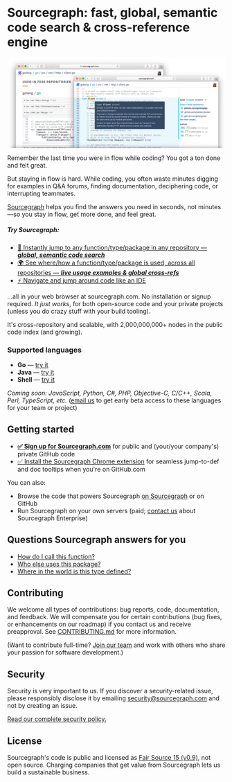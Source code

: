 # Sourcegraph: fast, global, semantic code search & cross-reference engine

[<img src="./app/assets/img/Homepage/screenshot-heros.png" align="center">](https://sourcegraph.com)

Remember the last time you were in flow while coding? You got a ton done and felt great.

But staying in flow is hard. While coding, you often waste minutes digging for examples in Q&A forums, finding documentation, deciphering code, or interrupting teammates.

[Sourcegraph](https://sourcegraph.com) helps you find the answers you need in seconds, not minutes—so you stay in flow, get more done, and feel great.

##### Try Sourcegraph:

* [:mag_right: Instantly jump to any function/type/package in any repository — ***global, semantic code search***](https://sourcegraph.com/search?q=http.NewRequest)
* [:earth_africa: See where/how a function/type/package is used, across all repositories — ***live usage examples & global cross-refs***](https://sourcegraph.com/github.com/golang/go/-/info/GoPackage/net/http/-/NewRequest)
* [:zap: Navigate and jump around code like an IDE](https://sourcegraph.com/github.com/golang/go/-/def/GoPackage/net/http/-/NewRequest)

...all in your web browser at sourcegraph.com. No installation or signup required. *It just works*, for both open-source code and your private projects (unless you do crazy stuff with your build tooling).

It's cross-repository and scalable, with 2,000,000,000+ nodes in the public code index (and growing).


### Supported languages

* **Go** — [try it](https://sourcegraph.com/github.com/golang/go/-/def/GoPackage/net/http/-/NewRequest)
* **Java** — [try it](https://sourcegraph.com/github.com/square/okhttp/-/def/JavaArtifact/com.squareup.okhttp3/okhttp/-/okhttp3/Request:type/Builder:type/method:java.lang.String:okhttp3.RequestBody)
* **Shell** — [try it](https://sourcegraph.com/github.com/docker-library/redis/-/blob/3.2/docker-entrypoint.sh)

*Coming soon: JavaScript, Python, C#, PHP, Objective-C, C/C++, Scala, Perl, TypeScript, etc.* ([email us](mailto:support@sourcegraph.com) to get early beta access to these languages for your team or project)


## Getting started

* [**:white_check_mark: Sign up for Sourcegraph.com**](https://sourcegraph.com/)
  for public and (your/your company's) private GitHub code
* [:white_check_mark: Install the Sourcegraph Chrome extension](https://chrome.google.com/webstore/detail/sourcegraph-chrome-extens/dgjhfomjieaadpoljlnidmbgkdffpack)
  for seamless jump-to-def and doc tooltips when you're on GitHub.com

You can also:

* Browse the code that powers Sourcegraph
  [on Sourcegraph](https://sourcegraph.com/sourcegraph/sourcegraph) or
  on GitHub
* Run Sourcegraph on your own servers (paid;
  [contact us](https://sourcegraph.com/contact) about Sourcegraph
  Enterprise)


## Questions Sourcegraph answers for you

* [How do I call this function?](https://sourcegraph.com/github.com/golang/go/-/info/GoPackage/net/http/-/NewRequest)
* [Who else uses this package?](https://sourcegraph.com/github.com/gorilla/mux/-/info/GoPackage/github.com/gorilla/mux/-/NewRouter)
* [Where in the world is this type defined?](https://sourcegraph.com/search?q=websocket.Upgrader)


## Contributing

We welcome all types of contributions: bug reports, code,
documentation, and feedback. We will compensate you for certain
contributions (bug fixes, or enhancements on our roadmap) if you
contact us and receive preapproval. See
[CONTRIBUTING.md](./CONTRIBUTING.md) for more information.

(Want to contribute full-time?
[Join our team](https://sourcegraph.com/jobs) and work
with others who share your passion for software development.)


## Security

Security is very important to us. If you discover a security-related
issue, please responsibly disclose it by emailing
[security@sourcegraph.com](mailto:security@sourcegraph.com) and not by
creating an issue.

[Read our complete security policy.](https://sourcegraph.com/security)


## License

Sourcegraph's code is public and licensed as
[Fair Source 15 (v0.9)](https://fair.io), not open source. Charging
companies that get value from Sourcegraph lets us build a sustainable
business.
